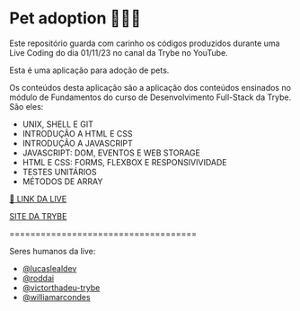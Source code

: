 # Pet adoption 🐶🐱🐠

Este repositório guarda com carinho os códigos produzidos durante uma Live Coding do dia 01/11/23 no canal da Trybe no YouTube.

Esta é uma aplicação para adoção de pets.

Os conteúdos desta aplicação são a aplicação dos conteúdos ensinados no módulo de Fundamentos do curso de Desenvolvimento Full-Stack da Trybe. São eles:

- UNIX, SHELL E GIT
- INTRODUÇÃO A HTML E CSS
- INTRODUÇÃO A JAVASCRIPT
- JAVASCRIPT: DOM, EVENTOS E WEB STORAGE
- HTML E CSS: FORMS, FLEXBOX E RESPONSIVIVIDADE
- TESTES UNITÁRIOS
- MÉTODOS DE ARRAY

[🎥 LINK DA LIVE](https://www.youtube.com/watch?v=TaoCIebEoAU)

[SITE DA TRYBE](https://www.betrybe.com/)

====================================

Seres humanos da live:  
- [@lucaslealdev](https://github.com/lucaslealdev)
- [@roddai](https://github.com/roddai)
- [@victorthadeu-trybe](https://github.com/victorthadeu)
- [@williamarcondes](https://github.com/williamarcondes)
